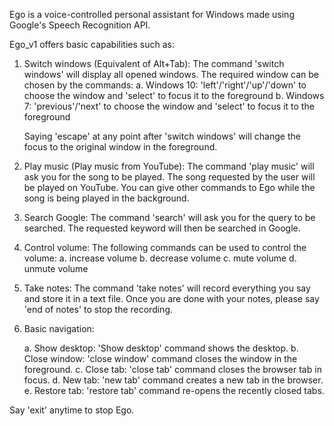 Ego is a voice-controlled personal assistant for Windows made using Google's Speech Recognition API.

Ego_v1 offers basic capabilities such as:

1. Switch windows (Equivalent of Alt+Tab):
	The command 'switch windows' will display all opened windows. The required window can be chosen by the commands:
		a. Windows 10: 'left'/'right'/'up'/'down' to choose the window and 'select' to focus it to the foreground
		b. Windows 7: 'previous'/'next' to choose the window and 'select' to focus it to the foreground
		
	Saying 'escape' at any point after 'switch windows' will change the focus to the original window in the foreground.
	
2. Play music (Play music from YouTube):
	The command 'play music' will ask you for the song to be played. The song requested by the user will be played on YouTube. You can give other commands to Ego while the song is being played in the background.
	
3. Search Google:
	The command 'search' will ask you for the query to be searched. The requested keyword will then be searched in Google.
	
4. Control volume:
	The following commands can be used to control the volume:
	a. increase volume
	b. decrease volume
	c. mute volume
	d. unmute volume
	
5. Take notes:
	The command 'take notes' will record everything you say and store it in a text file. Once you are done with your notes, please say 'end of notes' to stop the recording.
	
6. Basic navigation:
	
	a. Show desktop: 'Show desktop' command shows the desktop.
	b. Close window: 'close window' command closes the window in the foreground.
	c. Close tab: 'close tab' command closes the browser tab in focus.
	d. New tab: 'new tab' command creates a new tab in the browser.
	e. Restore tab: 'restore tab' command re-opens the recently closed tabs.
	
Say 'exit' anytime to stop Ego.